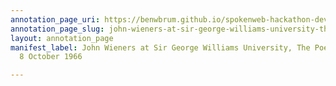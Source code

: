 ```yaml
---
annotation_page_uri: https://benwbrum.github.io/spokenweb-hackathon-development-noterms/annotations/john-wieners-at-sir-george-williams-university-the-poetry-series-8-october-1966-canvas-1-toc.json
annotation_page_slug: john-wieners-at-sir-george-williams-university-the-poetry-series-8-october-1966-canvas-1-toc
layout: annotation_page
manifest_label: John Wieners at Sir George Williams University, The Poetry Series,
  8 October 1966

---
```

